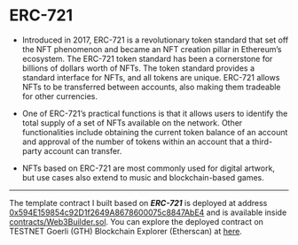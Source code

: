 # ERC-721

- Introduced in 2017, ERC-721 is a revolutionary token standard that set off the NFT phenomenon and became an NFT creation pillar in Ethereum’s ecosystem. The ERC-721 token standard has been a cornerstone for billions of dollars worth of NFTs. The token standard provides a standard interface for NFTs, and all tokens are unique. ERC-721 allows NFTs to be transferred between accounts, also making them tradeable for other currencies.

- One of ERC-721’s practical functions is that it allows users to identify the total supply of a set of NFTs available on the network. Other functionalities include obtaining the current token balance of an account and approval of the number of tokens within an account that a third-party account can transfer.

- NFTs based on ERC-721 are most commonly used for digital artwork, but use cases also extend to music and blockchain-based games.

---

The template contract I built based on ***ERC-721*** is deployed at address [0x594E159854c92D1f2649A8678600075c8847AbE4](https://goerli.etherscan.io/address/0x594E159854c92D1f2649A8678600075c8847AbE4) and is available inside [contracts/Web3Builder.sol](https://github.com/minhtran241/nft-erc/tree/main/ERC-721/contracts/Web3Builder.sol). You can explore the deployed contract on TESTNET Goerli (GTH) Blockchain Explorer (Etherscan) at [here](https://goerli.etherscan.io/address/0x594E159854c92D1f2649A8678600075c8847AbE4).

